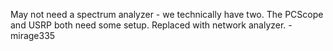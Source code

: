 May not need a spectrum analyzer - we technically have two. The PCScope
and USRP both need some setup. Replaced with network analyzer.
-mirage335
